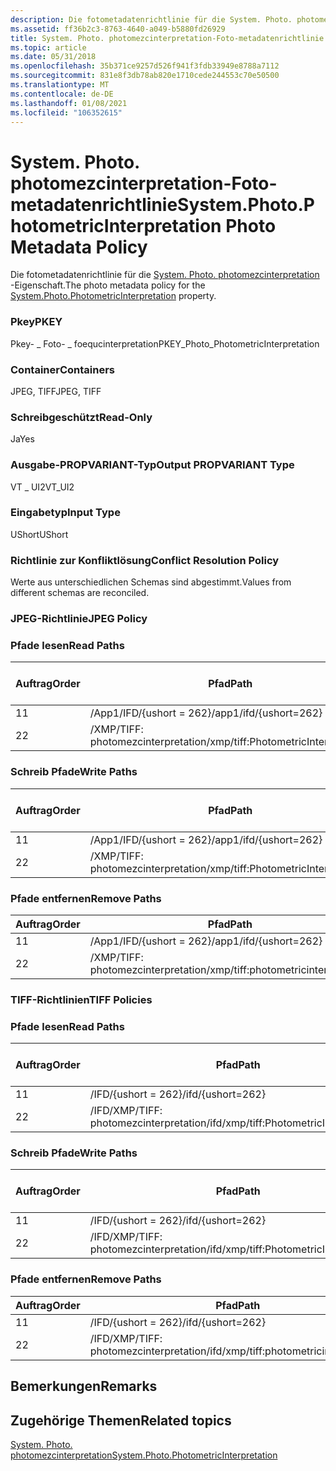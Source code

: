 ```yaml
---
description: Die fotometadatenrichtlinie für die System. Photo. photomezcinterpretation-Eigenschaft.
ms.assetid: ff36b2c3-8763-4640-a049-b5880fd26929
title: System. Photo. photomezcinterpretation-Foto-metadatenrichtlinie
ms.topic: article
ms.date: 05/31/2018
ms.openlocfilehash: 35b371ce9257d526f941f3fdb33949e8788a7112
ms.sourcegitcommit: 831e8f3db78ab820e1710cede244553c70e50500
ms.translationtype: MT
ms.contentlocale: de-DE
ms.lasthandoff: 01/08/2021
ms.locfileid: "106352615"
---
```

# <a name="systemphotophotometricinterpretation-photo-metadata-policy"></a><span data-ttu-id="360ed-103">System. Photo. photomezcinterpretation-Foto-metadatenrichtlinie</span><span class="sxs-lookup"><span data-stu-id="360ed-103">System.Photo.PhotometricInterpretation Photo Metadata Policy</span></span>

<span data-ttu-id="360ed-104">Die fotometadatenrichtlinie für die [System. Photo. photomezcinterpretation](../properties/props-system-photo-photometricinterpretation.md) -Eigenschaft.</span><span class="sxs-lookup"><span data-stu-id="360ed-104">The photo metadata policy for the [System.Photo.PhotometricInterpretation](../properties/props-system-photo-photometricinterpretation.md) property.</span></span>

### <a name="pkey"></a><span data-ttu-id="360ed-105">Pkey</span><span class="sxs-lookup"><span data-stu-id="360ed-105">PKEY</span></span>

<span data-ttu-id="360ed-106">Pkey- \_ Foto- \_ foequcinterpretation</span><span class="sxs-lookup"><span data-stu-id="360ed-106">PKEY\_Photo\_PhotometricInterpretation</span></span>

### <a name="containers"></a><span data-ttu-id="360ed-107">Container</span><span class="sxs-lookup"><span data-stu-id="360ed-107">Containers</span></span>

<span data-ttu-id="360ed-108">JPEG, TIFF</span><span class="sxs-lookup"><span data-stu-id="360ed-108">JPEG, TIFF</span></span>

### <a name="read-only"></a><span data-ttu-id="360ed-109">Schreibgeschützt</span><span class="sxs-lookup"><span data-stu-id="360ed-109">Read-Only</span></span>

<span data-ttu-id="360ed-110">Ja</span><span class="sxs-lookup"><span data-stu-id="360ed-110">Yes</span></span>

### <a name="output-propvariant-type"></a><span data-ttu-id="360ed-111">Ausgabe-PROPVARIANT-Typ</span><span class="sxs-lookup"><span data-stu-id="360ed-111">Output PROPVARIANT Type</span></span>

<span data-ttu-id="360ed-112">VT \_ UI2</span><span class="sxs-lookup"><span data-stu-id="360ed-112">VT\_UI2</span></span>

### <a name="input-type"></a><span data-ttu-id="360ed-113">Eingabetyp</span><span class="sxs-lookup"><span data-stu-id="360ed-113">Input Type</span></span>

<span data-ttu-id="360ed-114">UShort</span><span class="sxs-lookup"><span data-stu-id="360ed-114">UShort</span></span>

### <a name="conflict-resolution-policy"></a><span data-ttu-id="360ed-115">Richtlinie zur Konfliktlösung</span><span class="sxs-lookup"><span data-stu-id="360ed-115">Conflict Resolution Policy</span></span>

<span data-ttu-id="360ed-116">Werte aus unterschiedlichen Schemas sind abgestimmt.</span><span class="sxs-lookup"><span data-stu-id="360ed-116">Values from different schemas are reconciled.</span></span>

### <a name="jpeg-policy"></a><span data-ttu-id="360ed-117">JPEG-Richtlinie</span><span class="sxs-lookup"><span data-stu-id="360ed-117">JPEG Policy</span></span>

### <a name="read-paths"></a><span data-ttu-id="360ed-118">Pfade lesen</span><span class="sxs-lookup"><span data-stu-id="360ed-118">Read Paths</span></span>



| <span data-ttu-id="360ed-119">Auftrag</span><span class="sxs-lookup"><span data-stu-id="360ed-119">Order</span></span> | <span data-ttu-id="360ed-120">Pfad</span><span class="sxs-lookup"><span data-stu-id="360ed-120">Path</span></span>                                | <span data-ttu-id="360ed-121">Datenträger Format</span><span class="sxs-lookup"><span data-stu-id="360ed-121">Disk Format</span></span> |
|-------|-------------------------------------|-------------|
| <span data-ttu-id="360ed-122">1</span><span class="sxs-lookup"><span data-stu-id="360ed-122">1</span></span>     | <span data-ttu-id="360ed-123">/App1/IFD/{ushort = 262}</span><span class="sxs-lookup"><span data-stu-id="360ed-123">/app1/ifd/{ushort=262}</span></span>              | <span data-ttu-id="360ed-124">ushort</span><span class="sxs-lookup"><span data-stu-id="360ed-124">ushort</span></span>      |
| <span data-ttu-id="360ed-125">2</span><span class="sxs-lookup"><span data-stu-id="360ed-125">2</span></span>     | <span data-ttu-id="360ed-126">/XMP/TIFF: photomezcinterpretation</span><span class="sxs-lookup"><span data-stu-id="360ed-126">/xmp/tiff:PhotometricInterpretation</span></span> | <span data-ttu-id="360ed-127">Unicode</span><span class="sxs-lookup"><span data-stu-id="360ed-127">unicode</span></span>     |



 

### <a name="write-paths"></a><span data-ttu-id="360ed-128">Schreib Pfade</span><span class="sxs-lookup"><span data-stu-id="360ed-128">Write Paths</span></span>



| <span data-ttu-id="360ed-129">Auftrag</span><span class="sxs-lookup"><span data-stu-id="360ed-129">Order</span></span> | <span data-ttu-id="360ed-130">Pfad</span><span class="sxs-lookup"><span data-stu-id="360ed-130">Path</span></span>                                | <span data-ttu-id="360ed-131">Datenträger Format</span><span class="sxs-lookup"><span data-stu-id="360ed-131">Disk Format</span></span> |
|-------|-------------------------------------|-------------|
| <span data-ttu-id="360ed-132">1</span><span class="sxs-lookup"><span data-stu-id="360ed-132">1</span></span>     | <span data-ttu-id="360ed-133">/App1/IFD/{ushort = 262}</span><span class="sxs-lookup"><span data-stu-id="360ed-133">/app1/ifd/{ushort=262}</span></span>              | <span data-ttu-id="360ed-134">ushort</span><span class="sxs-lookup"><span data-stu-id="360ed-134">ushort</span></span>      |
| <span data-ttu-id="360ed-135">2</span><span class="sxs-lookup"><span data-stu-id="360ed-135">2</span></span>     | <span data-ttu-id="360ed-136">/XMP/TIFF: photomezcinterpretation</span><span class="sxs-lookup"><span data-stu-id="360ed-136">/xmp/tiff:PhotometricInterpretation</span></span> | <span data-ttu-id="360ed-137">Unicode</span><span class="sxs-lookup"><span data-stu-id="360ed-137">unicode</span></span>     |



 

### <a name="remove-paths"></a><span data-ttu-id="360ed-138">Pfade entfernen</span><span class="sxs-lookup"><span data-stu-id="360ed-138">Remove Paths</span></span>



| <span data-ttu-id="360ed-139">Auftrag</span><span class="sxs-lookup"><span data-stu-id="360ed-139">Order</span></span> | <span data-ttu-id="360ed-140">Pfad</span><span class="sxs-lookup"><span data-stu-id="360ed-140">Path</span></span>                                |
|-------|-------------------------------------|
| <span data-ttu-id="360ed-141">1</span><span class="sxs-lookup"><span data-stu-id="360ed-141">1</span></span>     | <span data-ttu-id="360ed-142">/App1/IFD/{ushort = 262}</span><span class="sxs-lookup"><span data-stu-id="360ed-142">/app1/ifd/{ushort=262}</span></span>              |
| <span data-ttu-id="360ed-143">2</span><span class="sxs-lookup"><span data-stu-id="360ed-143">2</span></span>     | <span data-ttu-id="360ed-144">/XMP/TIFF: photomezcinterpretation</span><span class="sxs-lookup"><span data-stu-id="360ed-144">/xmp/tiff:photometricinterpretation</span></span> |



 

### <a name="tiff-policies"></a><span data-ttu-id="360ed-145">TIFF-Richtlinien</span><span class="sxs-lookup"><span data-stu-id="360ed-145">TIFF Policies</span></span>

### <a name="read-paths"></a><span data-ttu-id="360ed-146">Pfade lesen</span><span class="sxs-lookup"><span data-stu-id="360ed-146">Read Paths</span></span>



| <span data-ttu-id="360ed-147">Auftrag</span><span class="sxs-lookup"><span data-stu-id="360ed-147">Order</span></span> | <span data-ttu-id="360ed-148">Pfad</span><span class="sxs-lookup"><span data-stu-id="360ed-148">Path</span></span>                                    | <span data-ttu-id="360ed-149">Datenträger Format</span><span class="sxs-lookup"><span data-stu-id="360ed-149">Disk Format</span></span> |
|-------|-----------------------------------------|-------------|
| <span data-ttu-id="360ed-150">1</span><span class="sxs-lookup"><span data-stu-id="360ed-150">1</span></span>     | <span data-ttu-id="360ed-151">/IFD/{ushort = 262}</span><span class="sxs-lookup"><span data-stu-id="360ed-151">/ifd/{ushort=262}</span></span>                       | <span data-ttu-id="360ed-152">ushort</span><span class="sxs-lookup"><span data-stu-id="360ed-152">ushort</span></span>      |
| <span data-ttu-id="360ed-153">2</span><span class="sxs-lookup"><span data-stu-id="360ed-153">2</span></span>     | <span data-ttu-id="360ed-154">/IFD/XMP/TIFF: photomezcinterpretation</span><span class="sxs-lookup"><span data-stu-id="360ed-154">/ifd/xmp/tiff:PhotometricInterpretation</span></span> | <span data-ttu-id="360ed-155">Unicode</span><span class="sxs-lookup"><span data-stu-id="360ed-155">unicode</span></span>     |



 

### <a name="write-paths"></a><span data-ttu-id="360ed-156">Schreib Pfade</span><span class="sxs-lookup"><span data-stu-id="360ed-156">Write Paths</span></span>



| <span data-ttu-id="360ed-157">Auftrag</span><span class="sxs-lookup"><span data-stu-id="360ed-157">Order</span></span> | <span data-ttu-id="360ed-158">Pfad</span><span class="sxs-lookup"><span data-stu-id="360ed-158">Path</span></span>                                    | <span data-ttu-id="360ed-159">Datenträger Format</span><span class="sxs-lookup"><span data-stu-id="360ed-159">Disk Format</span></span> |
|-------|-----------------------------------------|-------------|
| <span data-ttu-id="360ed-160">1</span><span class="sxs-lookup"><span data-stu-id="360ed-160">1</span></span>     | <span data-ttu-id="360ed-161">/IFD/{ushort = 262}</span><span class="sxs-lookup"><span data-stu-id="360ed-161">/ifd/{ushort=262}</span></span>                       | <span data-ttu-id="360ed-162">ushort</span><span class="sxs-lookup"><span data-stu-id="360ed-162">ushort</span></span>      |
| <span data-ttu-id="360ed-163">2</span><span class="sxs-lookup"><span data-stu-id="360ed-163">2</span></span>     | <span data-ttu-id="360ed-164">/IFD/XMP/TIFF: photomezcinterpretation</span><span class="sxs-lookup"><span data-stu-id="360ed-164">/ifd/xmp/tiff:PhotometricInterpretation</span></span> | <span data-ttu-id="360ed-165">Unicode</span><span class="sxs-lookup"><span data-stu-id="360ed-165">unicode</span></span>     |



 

### <a name="remove-paths"></a><span data-ttu-id="360ed-166">Pfade entfernen</span><span class="sxs-lookup"><span data-stu-id="360ed-166">Remove Paths</span></span>



| <span data-ttu-id="360ed-167">Auftrag</span><span class="sxs-lookup"><span data-stu-id="360ed-167">Order</span></span> | <span data-ttu-id="360ed-168">Pfad</span><span class="sxs-lookup"><span data-stu-id="360ed-168">Path</span></span>                                    |
|-------|-----------------------------------------|
| <span data-ttu-id="360ed-169">1</span><span class="sxs-lookup"><span data-stu-id="360ed-169">1</span></span>     | <span data-ttu-id="360ed-170">/IFD/{ushort = 262}</span><span class="sxs-lookup"><span data-stu-id="360ed-170">/ifd/{ushort=262}</span></span>                       |
| <span data-ttu-id="360ed-171">2</span><span class="sxs-lookup"><span data-stu-id="360ed-171">2</span></span>     | <span data-ttu-id="360ed-172">/IFD/XMP/TIFF: photomezcinterpretation</span><span class="sxs-lookup"><span data-stu-id="360ed-172">/ifd/xmp/tiff:photometricinterpretation</span></span> |



 

## <a name="remarks"></a><span data-ttu-id="360ed-173">Bemerkungen</span><span class="sxs-lookup"><span data-stu-id="360ed-173">Remarks</span></span>

## <a name="related-topics"></a><span data-ttu-id="360ed-174">Zugehörige Themen</span><span class="sxs-lookup"><span data-stu-id="360ed-174">Related topics</span></span>

<dl> <dt>

[<span data-ttu-id="360ed-175">System. Photo. photomezcinterpretation</span><span class="sxs-lookup"><span data-stu-id="360ed-175">System.Photo.PhotometricInterpretation</span></span>](../properties/props-system-photo-photometricinterpretation.md)
</dt> </dl>

 

 
